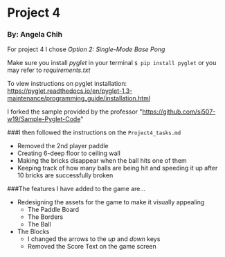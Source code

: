 # Project 4
### By: Angela Chih

For project 4 I chose *Option 2: Single-Mode Base Pong*

Make sure you install *pyglet* in your terminal `$ pip install pyglet` or you may refer to *requirements.txt*

To view instructions on pyglet installation: https://pyglet.readthedocs.io/en/pyglet-1.3-maintenance/programming_guide/installation.html

I forked the sample provided by the professor "https://github.com/si507-w19/Sample-Pyglet-Code"

###I then followed the instructions on the `Project4_tasks.md`
- Removed the 2nd player paddle
- Creating 6-deep floor to ceiling wall
- Making the bricks disappear when the ball hits one of them
- Keeping track of how many balls are being hit and speeding it up after 10 bricks are successfully broken

###The features I have added to the game are... 
- Redesigning the assets for the game to make it visually appealing
	- The Paddle Board
	- The Borders 
	- The Ball
- The Blocks
	- I changed the arrows to the *up* and *down* keys
	- Removed the Score Text on the game screen
	
